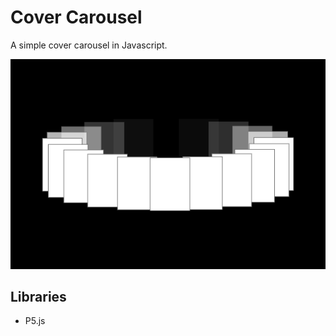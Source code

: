 # Cover Carousel

A simple cover carousel in Javascript.

![preview](preview.png)

## Libraries
* P5.js
